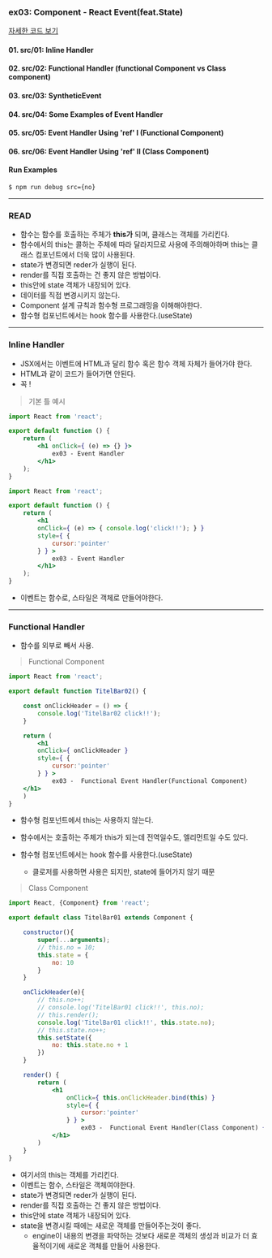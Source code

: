 ### ex03: Component - React Event(feat.State)


[자세한 코드 보기 ](https://github.com/dntjd7701/react-practice/tree/main/component)

#### 01. src/01: Inline Handler
#### 02. src/02: Functional Handler (functional Component vs Class component)
#### 03. src/03: SyntheticEvent 
#### 04. src/04: Some Examples of Event Handler
#### 05. src/05: Event Handler Using 'ref' I     (Functional Component) 
#### 06. src/06: Event Handler Using 'ref' II    (Class Component)

#### Run Examples
```bash
$ npm run debug src={no}
```

---
### READ
- 함수는 함수를 호출하는 주체가 **this가** 되며, 클래스는 객체를 가리킨다.
- 함수에서의 this는 콜하는 주체에 따라 달라지므로 사용에 주의해야하며  this는 클래스 컴포넌트에서 더욱 많이 사용된다.
- state가 변경되면 reder가 실행이 된다. 
- render를 직접 호출하는 건 좋지 않은 방법이다.
- this안에 state 객체가 내장되어 있다.
- 데이터를 직접 변경시키지 않는다.
- Component 설계 규칙과 함수형 프로그래밍을 이해해야한다.
- 함수형 컴포넌트에서는 hook 함수를 사용한다.(useState)


---

### Inline Handler

- JSX에서는 이벤트에 HTML과 달리 함수 혹은 함수 객체 자체가 들어가야 한다.
- HTML과 같이 코드가 들어가면 안된다.
- 꼭 !

> 기본 틀 예시

```jsx
import React from 'react';

export default function () {
    return (
        <h1 onClick={ (e) => {} }>
            ex03 - Event Handler
        </h1>
    );
}
```

```jsx
import React from 'react';

export default function () {
    return (
        <h1 
        onClick={ (e) => { console.log('click!!'); } } 
        style={ {
            cursor:'pointer'
        } } >
            ex03 - Event Handler
        </h1>
    );
}
```
- 이벤트는 함수로, 스타일은 객체로 만들어야한다.

---

### Functional Handler

- 함수를 외부로 빼서 사용.

> Functional Component


```jsx
import React from 'react';

export default function TitelBar02() {

    const onClickHeader = () => { 
        console.log('TitelBar02 click!!');
    }

    return (
        <h1 
        onClick={ onClickHeader } 
        style={ {
            cursor:'pointer'
        } } >
            ex03 -  Functional Event Handler(Functional Component)
    </h1>
    )
}
```

- 함수형 컴포넌트에서 this는 사용하지 않는다. 
- 함수에서는 호출하는 주체가 this가 되는데 전역일수도, 엘리먼트일 수도 있다. 
- 함수형 컴포넌트에서는 hook 함수를 사용한다.(useState)
		
     - 클로저를 사용하면 사용은 되지만, state에 들어가지 않기 때문



> Class Component

```jsx
import React, {Component} from 'react';

export default class TitelBar01 extends Component {

    constructor(){
        super(...arguments);
        // this.no = 10;
        this.state = {
            no: 10
        }
    }

    onClickHeader(e){ 
        // this.no++;
        // console.log('TitelBar01 click!!', this.no);
        // this.render();
        console.log('TitelBar01 click!!', this.state.no);
        // this.state.no++;
        this.setState({
            no: this.state.no + 1
        })
    }

    render() {
        return (
            <h1 
                onClick={ this.onClickHeader.bind(this) } 
                style={ {
                    cursor:'pointer'
                } } >
                    ex03 -  Functional Event Handler(Class Component) { /* this.no */ this.state.no }
            </h1>
        )
    }
}
```
+ 여기서의 this는 객체를 가리킨다. 
+ 이벤트는 함수, 스타일은 객체여야한다.
+ state가 변경되면 reder가 실행이 된다.
+ render를 직접 호출하는 건 좋지 않은 방법이다.
+ this안에 state 객체가 내장되어 있다.
+ state을 변경시킬 때에는 새로운 객체를 만들어주는것이 좋다. 
    - engine이 내용의 변경을 파악하는 것보다 새로운 객체의 생성과 비교가 더 효율적이기에 새로운 객체를 만들어 사용한다. 
 